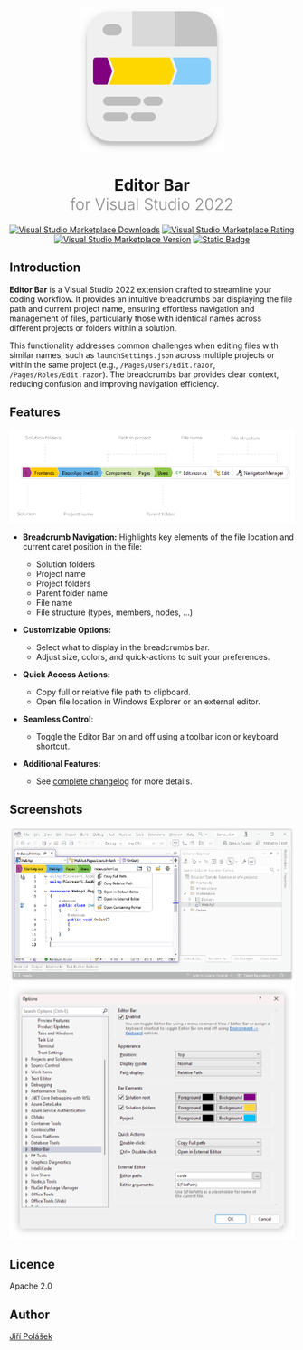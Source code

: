 <div align="center">

<p>
	<img alt="Editor Bar Icon" src="assets/Icon.png" />
</p>

<h1>Editor Bar<br /><span style="font-weight: 300; opacity: 0.5">for Visual Studio 2022</span></h1>

[![Visual Studio Marketplace Downloads](https://img.shields.io/visual-studio-marketplace/d/jiripolasek.EditorBar?style=for-the-badge&label=VS%20Marketplace&link=https%3A%2F%2Fmarketplace.visualstudio.com%2Fitems%3FitemName%3Djiripolasek.EditorBar)](https://marketplace.visualstudio.com/items?itemName=jiripolasek.EditorBar)
[![Visual Studio Marketplace Rating](https://img.shields.io/visual-studio-marketplace/stars/jiripolasek.EditorBar?style=for-the-badge)](https://marketplace.visualstudio.com/items?itemName=jiripolasek.EditorBar)
[![Visual Studio Marketplace Version](https://img.shields.io/visual-studio-marketplace/v/jiripolasek.EditorBar?style=for-the-badge)](https://marketplace.visualstudio.com/items?itemName=jiripolasek.EditorBar)
[![Static Badge](https://img.shields.io/badge/💚%20popularity-great-brightgreen?style=for-the-badge)](https://marketplace.visualstudio.com/items?itemName=jiripolasek.EditorBar)

</div>

## Introduction

**Editor Bar** is a Visual Studio 2022 extension crafted to streamline your coding workflow. It provides an intuitive breadcrumbs bar displaying the file path and current project name, ensuring effortless navigation and management of files, particularly those with identical names across different projects or folders within a solution.

This functionality addresses common challenges when editing files with similar names, such as `launchSettings.json` across multiple projects or within the same project (e.g., `/Pages/Users/Edit.razor`, `/Pages/Roles/Edit.razor`). The breadcrumbs bar provides clear context, reducing confusion and improving navigation efficiency.

## Features

<div align="center">

![Breadcrumbs](assets/breadcrumbs.png)

</div>

- **Breadcrumb Navigation:** Highlights key elements of the file location and current caret position in the file:
  - Solution folders
  - Project name
  - Project folders
  - Parent folder name
  - File name
  - File structure (types, members, nodes, ...)

- **Customizable Options:**
  - Select what to display in the breadcrumbs bar.
  - Adjust size, colors, and quick-actions to suit your preferences.

- **Quick Access Actions:**
  - Copy full or relative file path to clipboard.
  - Open file location in Windows Explorer or an external editor.

- **Seamless Control**:
  - Toggle the Editor Bar on and off using a toolbar icon or keyboard shortcut.

- **Additional Features:**
  - See [complete changelog](CHANGELOG.md) for more details.

## Screenshots

![Extension Screenshot](assets/screenshot.png)
![Extension Options Screenshop](assets/options.png)

## Licence

Apache 2.0

## Author

[Jiří Polášek](https://jiripolasek.com)
